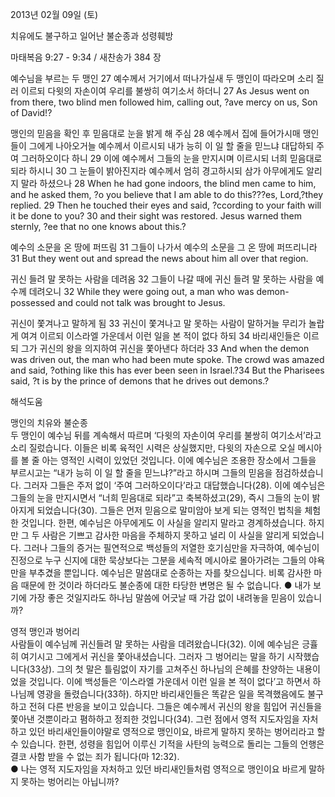 2013년 02월 09일 (토)

치유에도 불구하고 일어난 불순종과 성령훼방



마태복음 9:27 - 9:34 / 새찬송가 384 장


예수님을 부르는 두 맹인
27 예수께서 거기에서 떠나가실새 두 맹인이 따라오며 소리 질러 이르되 다윗의 자손이여 우리를 불쌍히 여기소서 하더니
27 As Jesus went on from there, two blind men followed him, calling out, ?ave mercy on us, Son of David!?  

맹인의 믿음을 확인 후 믿음대로 눈을 밝게 해 주심
28 예수께서 집에 들어가시매 맹인들이 그에게 나아오거늘 예수께서 이르시되 내가 능히 이 일 할 줄을 믿느냐 대답하되 주여 그러하오이다 하니 29 이에 예수께서 그들의 눈을 만지시며 이르시되 너희 믿음대로 되라 하시니 30 그 눈들이 밝아진지라 예수께서 엄히 경고하시되 삼가 아무에게도 알리지 말라 하셨으나
28 When he had gone indoors, the blind men came to him, and he asked them, ?o you believe that I am able to do this???es, Lord,?they replied. 29 Then he touched their eyes and said, ?ccording to your faith will it be done to you? 30 and their sight was restored. Jesus warned them sternly, ?ee that no one knows about this.?

예수의 소문을 온 땅에 퍼뜨림
31 그들이 나가서 예수의 소문을 그 온 땅에 퍼뜨리니라
31 But they went out and spread the news about him all over that region. 

귀신 들려 말 못하는 사람을 데려옴
32 그들이 나갈 때에 귀신 들려 말 못하는 사람을 예수께 데려오니
32 While they were going out, a man who was demon-possessed and could not talk was brought to Jesus. 

귀신이 쫓겨나고 말하게 됨
33 귀신이 쫓겨나고 말 못하는 사람이 말하거늘 무리가 놀랍게 여겨 이르되 이스라엘 가운데서 이런 일을 본 적이 없다 하되 34 바리새인들은 이르되 그가 귀신의 왕을 의지하여 귀신을 쫓아낸다 하더라
33 And when the demon was driven out, the man who had been mute spoke. The crowd was amazed and said, ?othing like this has ever been seen in Israel.?34 But the Pharisees said, ?t is by the prince of demons that he drives out demons.?

해석도움





맹인의 치유와 불순종   
두 맹인이 예수님 뒤를 계속해서 따르며 ‘다윗의 자손이여 우리를 불쌍히 여기소서’라고 소리 질렀습니다. 이들은 비록 육적인 시력은 상실했지만, 다윗의 자손으로 오실 메시아를 볼 줄 아는 영적인 시력이 있었던 것입니다. 이에 예수님은 조용한 장소에서 그들을 부르시고는 “내가 능히 이 일 할 줄을 믿느냐?”라고 하시며 그들의 믿음을 점검하셨습니다. 그러자 그들은 주저 없이 ‘주여 그러하오이다’라고 대답했습니다(28). 이에 예수님은 그들의 눈을 만지시면서 “너희 믿음대로 되라”고 축복하셨고(29), 즉시 그들의 눈이 밝아지게 되었습니다(30). 그들은 먼저 믿음으로 말미암아 보게 되는 영적인 법칙을 체험한 것입니다. 한편, 예수님은 아무에게도 이 사실을 알리지 말라고 경계하셨습니다. 하지만 그 두 사람은 기쁘고 감사한 마음을 주체하지 못하고 널리 이 사실을 알리게 되었습니다. 그러나 그들의 증거는 필연적으로 백성들의 저열한 호기심만을 자극하여, 예수님이 진정으로 누구 신지에 대한 묵상보다는 그분을 세속적 메시아로 몰아가려는 그들의 야욕만을 부추겼을 뿐입니다. 예수님은 말씀대로 순종하는 자를 찾으십니다. 비록 감사한 마음 때문에 한 것이라 하더라도 불순종에 대한 타당한 변명은 될 수 없습니다. 
● 내가 보기에 가장 좋은 것일지라도 하나님 말씀에 어긋날 때 가감 없이 내려놓을 믿음이 있습니까? 

영적 맹인과 벙어리  
사람들이 예수님께 귀신들려 말 못하는 사람을 데려왔습니다(32). 이에 예수님은 긍휼히 여기시고 그에게서 귀신을 쫓아내셨습니다. 그러자 그 벙어리는 말을 하기 시작했습니다(33상). 그의 첫 말은 틀림없이 자기를 고쳐주신 하나님의 은혜를 찬양하는 내용이었을 것입니다. 이에 백성들은 ‘이스라엘 가운데서 이런 일을 본 적이 없다’고 하면서 하나님께 영광을 돌렸습니다(33하). 하지만 바리새인들은 똑같은 일을 목격했음에도 불구하고 전혀 다른 반응을 보이고 있습니다. 그들은 예수께서 귀신의 왕을 힘입어 귀신들을 쫓아낸 것뿐이라고 폄하하고 정죄한 것입니다(34). 그런 점에서 영적 지도자임을 자처하고 있던 바리새인들이야말로 영적으로 맹인이요, 바르게 말하지 못하는 벙어리라고 할 수 있습니다. 한편, 성령을 힘입어 이루신 기적을 사탄의 능력으로 돌리는 그들의 언행은 결코 사함 받을 수 없는 죄가 됩니다(마 12:32).  
● 나는 영적 지도자임을 자처하고 있던 바리새인들처럼 영적으로 맹인이요 바르게 말하지 못하는 벙어리는 아닙니까?